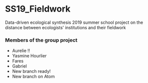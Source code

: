 # SS19_Fieldwork
Data-driven ecological synthesis 2019 summer school project on the distance between ecologists' institutions and their fieldwork

### Members of the group project
- Aurelie !!
- Yasmine Hourlier
- Fares
- Gabriel
- New branch ready!
- New branch on Atom
